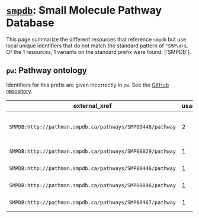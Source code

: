 # [`smpdb`](https://bioregistry.io/smpdb): Small Molecule Pathway Database

This page summarize the different resources that reference `smpdb`
but use local unique identifiers that do not match the standard pattern of
`^SMP\d+$`. Of the 1 resources,
1 variants on the standard prefix were found: ['SMPDB'].

## `pw`: Pathway ontology

Identifiers for this prefix are given incorrectly in `pw`. See the [GitHub repository](https://github.com/rat-genome-database/PW-Pathway-Ontology).

| external_xref                                             |   usages_count | usages                                                                                                                                                                         |
|-----------------------------------------------------------|----------------|--------------------------------------------------------------------------------------------------------------------------------------------------------------------------------|
| `SMPDB:http://pathman.smpdb.ca/pathways/SMP00448/pathway` |              2 | [http://purl.obolibrary.org/obo/PW_0000764](http://purl.obolibrary.org/obo/PW_0000764), [http://purl.obolibrary.org/obo/PW_0000766](http://purl.obolibrary.org/obo/PW_0000766) |
| `SMPDB:http://pathman.smpdb.ca/pathways/SMP00029/pathway` |              1 | [http://purl.obolibrary.org/obo/PW_0000133](http://purl.obolibrary.org/obo/PW_0000133)                                                                                         |
| `SMPDB:http://pathman.smpdb.ca/pathways/SMP00446/pathway` |              1 | [http://purl.obolibrary.org/obo/PW_0000759](http://purl.obolibrary.org/obo/PW_0000759)                                                                                         |
| `SMPDB:http://pathman.smpdb.ca/pathways/SMP00096/pathway` |              1 | [http://purl.obolibrary.org/obo/PW_0000762](http://purl.obolibrary.org/obo/PW_0000762)                                                                                         |
| `SMPDB:http://pathman.smpdb.ca/pathways/SMP00467/pathway` |              1 | [http://purl.obolibrary.org/obo/PW_0001300](http://purl.obolibrary.org/obo/PW_0001300)                                                                                         |

